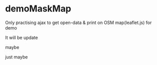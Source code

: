 # demoMaskMap

Only practising ajax to get open-data & print on OSM map(leaflet.js) for demo

It will be update

maybe

just maybe
